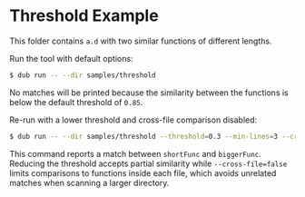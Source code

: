 # Threshold Example

This folder contains `a.d` with two similar functions of different lengths.

Run the tool with default options:

```bash
$ dub run -- --dir samples/threshold
```

No matches will be printed because the similarity between the functions is below the default threshold of `0.85`.

Re-run with a lower threshold and cross-file comparison disabled:

```bash
$ dub run -- --dir samples/threshold --threshold=0.3 --min-lines=3 --cross-file=false
```

This command reports a match between `shortFunc` and `biggerFunc`. Reducing the threshold accepts partial similarity while `--cross-file=false` limits comparisons to functions inside each file, which avoids unrelated matches when scanning a larger directory.
